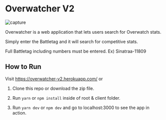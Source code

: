 # Overwatcher V2

![capture](https://user-images.githubusercontent.com/28583016/43613343-e631101c-9663-11e8-9ed7-dbfccd88f91b.PNG)

Overwatcher is a web application that lets users search for Overwatch stats.

Simply enter the Battletag and it will search for competitive stats.

Full Battletag including numbers must be entered. Ex) Sinatraa-11809

## How to Run

Visit https://overwatcher-v2.herokuapp.com/ or

1. Clone this repo or download the zip file.

2. Run `yarn` or `npm install` inside of root & client folder.

3. Run `yarn dev` or `npm dev` and go to localhost:3000 to see the app in action.
